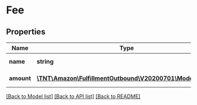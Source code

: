 # Fee

## Properties
Name | Type | Description | Notes
------------ | ------------- | ------------- | -------------
**name** | **string** | The type of fee. | 
**amount** | [**\TNT\Amazon\FulfillmentOutbound\V20200701\Model\Money**](Money.md) | The amount of the fee. | 

[[Back to Model list]](../README.md#documentation-for-models) [[Back to API list]](../README.md#documentation-for-api-endpoints) [[Back to README]](../README.md)


